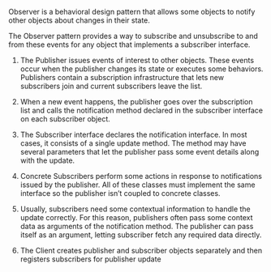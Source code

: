 Observer is a behavioral design pattern that allows some objects to notify other objects about changes in their state.

The Observer pattern provides a way to subscribe and unsubscribe to and from these events for any object that implements a subscriber interface.

1. The Publisher issues events of interest to other objects. These events occur when the publisher changes its state or executes some behaviors. Publishers contain a subscription infrastructure that lets new subscribers join and current subscribers leave the list.

2. When a new event happens, the publisher goes over the subscription list and calls the notification method declared in the subscriber interface on each subscriber object.

3. The Subscriber interface declares the notification interface. In most cases, it consists of a single update method. The method may have several parameters that let the publisher pass some event details along with the update.

4. Concrete Subscribers perform some actions in response to notifications issued by the publisher. All of these classes must implement the same interface so the publisher isn’t coupled to concrete classes.

5. Usually, subscribers need some contextual information to handle the update correctly. For this reason, publishers often pass some context data as arguments of the notification method. The publisher can pass itself as an argument, letting subscriber fetch any required data directly.

6. The Client creates publisher and subscriber objects separately and then registers subscribers for publisher update
